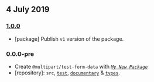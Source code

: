## 4 July 2019

### [1.0.0](https://github.com/idiocc/test-form-data/compare/v0.0.0-pre...v1.0.0)

- [package] Publish `v1` version of the package.

### 0.0.0-pre

- Create `@multipart/test-form-data` with _[`My New Package`](https://mnpjs.org)_
- [repository]: `src`, [`test`](https://contexttesting.com), [`documentary`](https://readme.page) & [`types`](https://typedef.page).